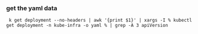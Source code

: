 ### get the yaml data

```
 k get deployment --no-headers | awk '{print $1}' | xargs -I % kubectl get deployment -n kube-infra -o yaml % | grep -A 3 apiVersion
```
